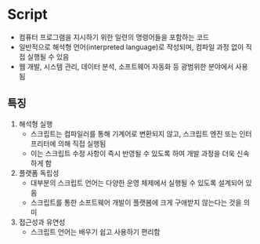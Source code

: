# Script
- 컴퓨터 프로그램을 지시하기 위한 일련의 명령어들을 포함하는 코드
- 일반적으로 해석형 언어(interpreted language)로 작성되며, 컴파일 과정 없이 직접 실행될 수 있음
- 웹 개발, 시스템 관리, 데이터 분석, 소프트웨어 자동화 등 광범위한 분야에서 사용됨

## 특징
1. 해석형 실행
   - 스크립트는 컴파일러를 통해 기계어로 변환되지 않고, 스크립트 엔진 또는 인터프리터에 의해 직접 실행됨
   - 이는 스크립트 수정 사항이 즉시 반영될 수 있도록 하여 개발 과정을 더욱 신속하게 함
2. 플랫폼 독립성
   - 대부분의 스크립트 언어는 다양한 운영 체제에서 실행될 수 있도록 설계되어 있음
   - 스크립트를 통한 소프트웨어 개발이 플랫봄에 크게 구애받지 않는다는 것을 의미
3. 접근성과 유연성
   - 스크립트 언어는 배우기 쉽고 사용하기 편리함

